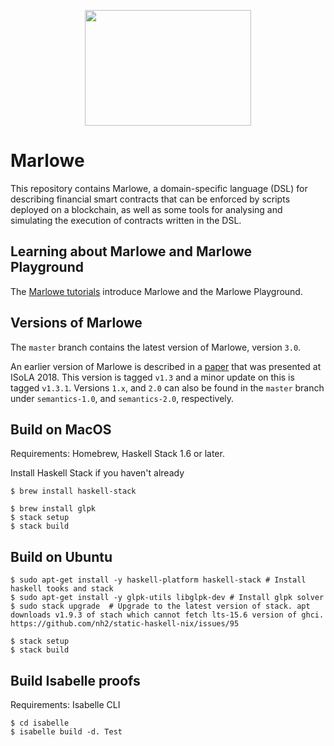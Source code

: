 <p align="center">
  <img width="266" height="185" src="docs/tutorial-v1.3/pix/logo.png">
</p>

# Marlowe

This repository contains Marlowe, a domain-specific language (DSL) for describing financial smart contracts that can be enforced by scripts deployed on a blockchain, as well as some tools for analysing and simulating the execution of contracts written in the DSL.

## Learning about Marlowe and Marlowe Playground

The [Marlowe tutorials](https://play.marlowe-finance.io/doc/marlowe/tutorials/index.html) introduce Marlowe and the Marlowe Playground.

## Versions of Marlowe

The `master` branch contains the latest version of Marlowe, version `3.0`.

An earlier version of Marlowe is described in a [paper](https://iohk.io/research/papers/#2WHKDRA8) that was presented at ISoLA 2018. This version is tagged `v1.3` and a minor update on this is tagged `v1.3.1`.
Versions `1.x`, and `2.0` can also be found in the `master` branch under `semantics-1.0`, and `semantics-2.0`, respectively.

## Build on MacOS


Requirements: Homebrew, Haskell Stack 1.6 or later.

Install Haskell Stack if you haven't already

    $ brew install haskell-stack

    $ brew install glpk
    $ stack setup
    $ stack build

## Build on Ubuntu

    $ sudo apt-get install -y haskell-platform haskell-stack # Install haskell tooks and stack
    $ sudo apt-get install -y glpk-utils libglpk-dev # Install glpk solver
    $ sudo stack upgrade  # Upgrade to the latest version of stack. apt downloads v1.9.3 of stach which cannot fetch lts-15.6 version of ghci. https://github.com/nh2/static-haskell-nix/issues/95
    
    $ stack setup
    $ stack build

## Build Isabelle proofs

Requirements: Isabelle CLI

    $ cd isabelle
    $ isabelle build -d. Test
